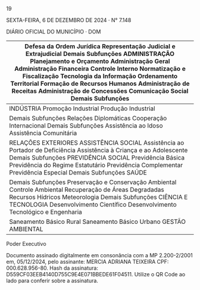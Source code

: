 <!-- image -->

19

SEXTA-FEIRA, 6 DE DEZEMBRO DE 2024 · N° 7.148

DIÁRIO OFICIAL DO MUNICÍPIO · DOM

<!-- image -->

| Defesa da Ordem Jurídica Representação Judicial e Extrajudicial Demais Subfunções     ADMINISTRAÇÃO Planejamento e Orçamento Administração Geral Administração Financeira Controle Interno Normatização e Fiscalização Tecnologia da Informação Ordenamento Territorial Formação de Recursos Humanos Administração de Receitas Administração de Concessões Comunicação Social Demais Subfunções   |
|---------------------------------------------------------------------------------------------------------------------------------------------------------------------------------------------------------------------------------------------------------------------------------------------------------------------------------------------------------------------------------------------------|
| INDÚSTRIA Promoção Industrial Produção Industrial                                                                                                                                                                                                                                                                                                                                                 |
| Demais Subfunções Relações Diplomáticas Cooperação Internacional Demais Subfunções Assistência ao Idoso Assistência Comunitária                                                                                                                                                                                                                                                                   |
| RELAÇÕES EXTERIORES     ASSISTÊNCIA SOCIAL Assistência ao Portador de Deficiência Assistência à Criança e ao Adolescente Demais Subfunções     PREVIDÊNCIA SOCIAL Previdência Básica Previdência do Regime Estatutário Previdência Complementar Previdência Especial Demais Subfunções     SAÚDE                                                                                                  |
| Demais Subfunções Preservação e Conservação Ambiental Controle Ambiental Recuperação de Áreas Degradadas Recursos Hídricos Meteorologia Demais Subfunções     CIÊNCIA E TECNOLOGIA Desenvolvimento Científico Desenvolvimento Tecnológico e Engenharia                                                                                                                                            |
| Saneamento Básico Rural Saneamento Básico Urbano     GESTÃO AMBIENTAL                                                                                                                                                                                                                                                                                                                             |

Poder Executivo

<!-- image -->

Documento assinado digitalmente em consonância com a MP 2.200-2/2001 em, 05/12/2024, pelo assinante: MERCIA ADRIANA TEIXEIRA CPF: 000.628.956-80. Hash da assinatura: D559CF03EEB4140D755C9E4E071BBEDE61F04511. Utilize o QR Code ao lado para conferir sobre a assinatura.